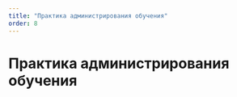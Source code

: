 ```yaml
---
title: "Практика администрирования обучения"
order: 8
---
```


# Практика администрирования обучения

